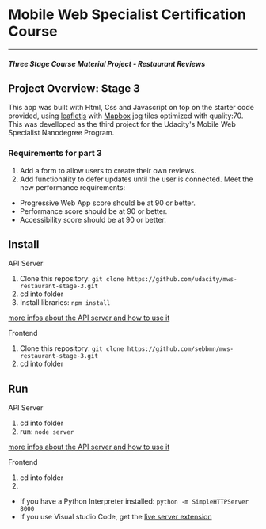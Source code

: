 # Mobile Web Specialist Certification Course
---
#### _Three Stage Course Material Project - Restaurant Reviews_

## Project Overview: Stage 3

This app was built with Html, Css and Javascript on top on the starter code provided, using [leafletjs](https://leafletjs.com/) with [Mapbox](https://www.mapbox.com/) jpg tiles optimized with quality:70.
This was develloped as the third project for the Udacity's Mobile Web Specialist Nanodegree Program.

### Requirements for part 3
1. Add a form to allow users to create their own reviews.
2. Add functionality to defer updates until the user is connected.
Meet the new performance requirements: 

- Progressive Web App score should be at 90 or better.
- Performance score should be at 90 or better.
- Accessibility score should be at 90 or better.



## Install

API Server

1. Clone this repository: `git clone https://github.com/udacity/mws-restaurant-stage-3.git`
2. cd into folder
3. Install libraries: `npm install`

[more infos about the API server and how to use it](https://github.com/udacity/mws-restaurant-stage-3)

Frontend

1. Clone this repository: `git clone https://github.com/sebbmn/mws-restaurant-stage-3.git`
2. cd into folder

## Run

API Server

1. cd into folder
2. run: `node server` 

[more infos about the API server and how to use it](https://github.com/udacity/mws-restaurant-stage-3)

Frontend

1. cd into folder
2.   
- If you have a Python Interpreter installed:  `python -m SimpleHTTPServer 8000`
- If you use Visual studio Code, get the [live server extension](https://marketplace.visualstudio.com/items?itemName=ritwickdey.LiveServer)
